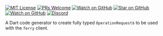 [![MIT License][license-badge]][license-link]
[![PRs Welcome][prs-badge]][prs-link]
[![Watch on GitHub][github-watch-badge]][github-watch-link]
[![Star on GitHub][github-star-badge]][github-star-link]
[![Watch on GitHub][github-forks-badge]][github-forks-link]
[![Discord][discord-badge]][discord-link]

[license-badge]: https://img.shields.io/github/license/gql-dart/ferry.svg?style=for-the-badge
[license-link]: https://github.com/gql-dart/ferry/blob/master/LICENSE
[prs-badge]: https://img.shields.io/badge/PRs-welcome-brightgreen.svg?style=for-the-badge
[prs-link]: https://github.com/gql-dart/ferry/issues

[github-watch-badge]: https://img.shields.io/github/watchers/gql-dart/ferry.svg?style=for-the-badge&logo=github&logoColor=ffffff
[github-watch-link]: https://github.com/gql-dart/ferry/watchers
[github-star-badge]: https://img.shields.io/github/stars/gql-dart/ferry.svg?style=for-the-badge&logo=github&logoColor=ffffff
[github-star-link]: https://github.com/gql-dart/ferry/stargazers
[github-forks-badge]: https://img.shields.io/github/forks/gql-dart/ferry.svg?style=for-the-badge&logo=github&logoColor=ffffff
[github-forks-link]: https://github.com/gql-dart/ferry/network/members

[discord-badge]: https://img.shields.io/discord/559455668810153989.svg?style=for-the-badge&logo=discord&logoColor=ffffff
[discord-link]: https://discord.gg/QRTfXE

A Dart code generator to create fully typed `OperationRequest`s to be used with the `ferry` client.